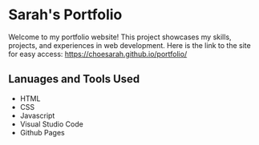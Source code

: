 # Sarah's Portfolio

Welcome to my portfolio website! This project showcases my skills, projects, and experiences in web development.
Here is the link to the site for easy access: https://choesarah.github.io/portfolio/

## Lanuages and Tools Used
- HTML
- CSS
- Javascript
- Visual Studio Code
- Github Pages


